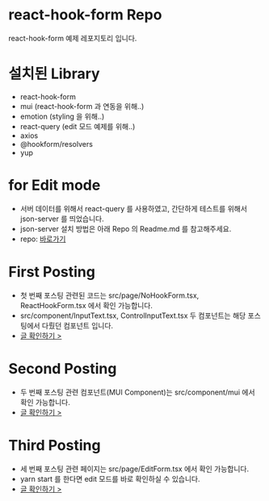 # react-hook-form Repo

react-hook-form 예제 레포지토리 입니다.

# 설치된 Library

- react-hook-form
- mui (react-hook-form 과 연동을 위해..)
- emotion (styling 을 위해..)
- react-query (edit 모드 예제를 위해..)
- axios
- @hookform/resolvers
- yup

# for Edit mode

- 서버 데이터를 위해서 react-query 를 사용하였고, 간단하게 테스트를 위해서 json-server 를 띄었습니다.
- json-server 설치 방법은 아래 Repo 의 Readme.md 를 참고해주세요.
- repo: <a href="https://github.com/kangactor123/rq-with-recoil" target="_blank">바로가기</a>

# First Posting

- 첫 번째 포스팅 관련된 코드는 src/page/NoHookForm.tsx, ReactHookForm.tsx 에서 확인 가능합니다.
- src/component/InputText.tsx, ControlInputText.tsx 두 컴포넌트는 해당 포스팅에서 다뤘던 컴포넌트 입니다.
- <a href="https://tech.osci.kr/2023/01/02/introduce-react-hook-form/" target="_blank">글 확인하기 ></a>

# Second Posting

- 두 번째 포스팅 관련 컴포넌트(MUI Component)는 src/component/mui 에서 확인 가능합니다.
- <a href="https://tech.osci.kr/2023/01/05/react-hook-form-with-mui/" target="_blank">글 확인하기 ></a>

# Third Posting

- 세 번째 포스팅 관련 페이지는 src/page/EditForm.tsx 에서 확인 가능합니다.
- yarn start 를 한다면 edit 모드를 바로 확인하실 수 있습니다.
- <a href="https://tech.osci.kr/2023/01/09/react-hook-form-series-3/" target="_blank">글 확인하기 ></a>
